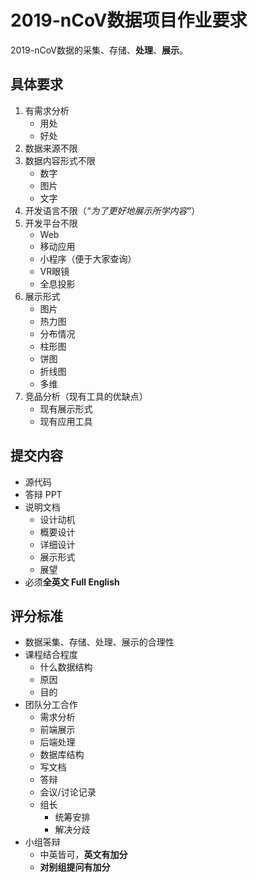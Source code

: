 # 2019-nCoV数据项目作业要求

2019-nCoV数据的采集、存储、**处理**、**展示**。

## 具体要求

1. 有需求分析
   - 用处
   - 好处
2. 数据来源不限
3. 数据内容形式不限
   - 数字
   - 图片
   - 文字
4. 开发语言不限（*“为了更好地展示所学内容”*）
5. 开发平台不限
   - Web
   - 移动应用
   - 小程序（便于大家查询）
   - VR眼镜
   - 全息投影
6. 展示形式
   - 图片
   - 热力图
   - 分布情况
   - 柱形图
   - 饼图
   - 折线图
   - 多维
7. 竞品分析（现有工具的优缺点）
   - 现有展示形式
   - 现有应用工具

## 提交内容

- 源代码
- 答辩 PPT
- 说明文档
  - 设计动机
  - 概要设计
  - 详细设计
  - 展示形式
  - 展望
- 必须**全英文 Full English**

## 评分标准

- 数据采集、存储、处理、展示的合理性
- 课程结合程度
  - 什么数据结构
  - 原因
  - 目的
- 团队分工合作
  - 需求分析
  - 前端展示
  - 后端处理
  - 数据库结构
  - 写文档
  - 答辩
  - 会议/讨论记录
  - 组长
    - 统筹安排
    - 解决分歧
- 小组答辩
  - 中英皆可，**英文有加分**
  - **对别组提问有加分**